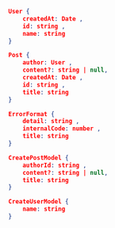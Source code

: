 ```json
User {
	createdAt: Date ,
	id: string ,
	name: string 
}
```

```json
Post {
	author: User ,
	content?: string | null,
	createdAt: Date ,
	id: string ,
	title: string 
}
```

```json
ErrorFormat {
	detail: string ,
	internalCode: number ,
	title: string 
}
```

```json
CreatePostModel {
	authorId: string ,
	content?: string | null,
	title: string 
}
```

```json
CreateUserModel {
	name: string 
}
```